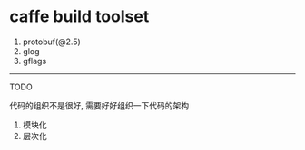 caffe build toolset
===

1. protobuf(@2.5)
2. glog
3. gflags

---

TODO

代码的组织不是很好, 需要好好组织一下代码的架构
1. 模块化
2. 层次化
